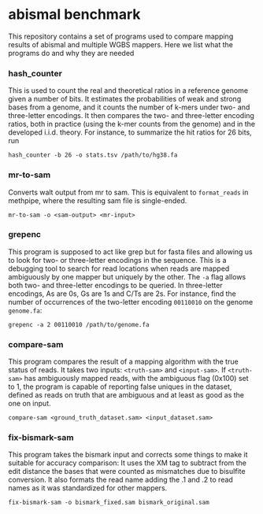 # abismal benchmark

This repository contains a set of programs used to compare mapping
results of abismal and multiple WGBS mappers. Here we list what the
programs do and why they are needed

### hash_counter

This is used to count the real and theoretical ratios in a reference
genome given a number of bits. It estimates the probabilities of weak
and strong bases from a genome, and it counts the number of k-mers
under two- and three-letter encodings. It then compares the two- and
three-letter encoding ratios, both in practice (using the k-mer counts
from the genome) and in the developed i.i.d. theory. For instance, to
summarize the hit ratios for 26 bits, run

```
hash_counter -b 26 -o stats.tsv /path/to/hg38.fa
```

### mr-to-sam

Converts walt output from mr to sam. This is equivalent to
`format_reads` in methpipe, where the resulting sam file is
single-ended.

```
mr-to-sam -o <sam-output> <mr-input>
```
### grepenc

This program is supposed to act like grep but for fasta files and allowing us
to look for two-  or three-letter encodings in the sequence. This is a
debugging tool to search for read locations when reads are mapped ambiguously
by one mapper but uniquely by the other. The `-a` flag allows both two- and
three-letter encodings to be queried. In three-letter encodings, As are 0s, Gs
are 1s and C/Ts are 2s.  For instance, find the number of occurrences of the
two-letter encoding `00110010` on the genome `genome.fa`:

```
grepenc -a 2 00110010 /path/to/genome.fa
```

### compare-sam

This program compares the result of a mapping algorithm with the true
status of reads. It takes two inputs: `<truth-sam>` and `<input-sam>`.
If `<truth-sam>` has ambiguously mapped reads, with the ambiguous flag
(0x100) set to 1, the program is capable of reporting false uniques in
the dataset, defined as reads on truth that are ambiguous and at least
as good as the one on input.

```
compare-sam <ground_truth_dataset.sam> <input_dataset.sam>
```

### fix-bismark-sam

This program takes the bismark input and corrects some things to make it
suitable for accuracy comparison: It uses the XM tag to subtract from the
edit distance the bases that were counted as mismatches due to bisulfite
conversion. It also formats the read name adding the .1 and .2 to read
names as it was standardized for other mappers. 

```
fix-bismark-sam -o bismark_fixed.sam bismark_original.sam
```
